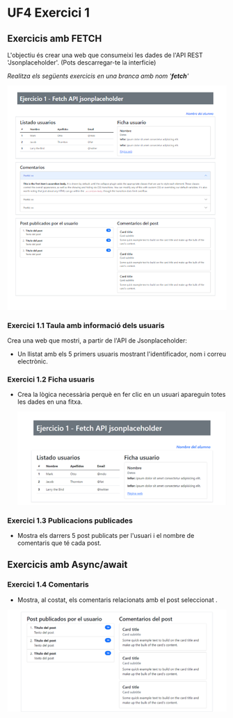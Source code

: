 # UF4 Exercici 1
## Exercicis amb FETCH
L'objectiu és crear una web que consumeixi les dades de l'API REST 'Jsonplaceholder'. 
(Pots descarregar-te la interficie)

*Realitza els següents exercicis en una branca amb nom '**fetch**'*

![alt text](image-3.png)

### Exercici 1.1 Taula amb informació dels usuaris
Crea una web que mostri, a partir de l'API de Jsonplaceholder:
- Un llistat amb els 5 primers usuaris mostrant l'identificador, nom i correu electrònic.
### Exercici 1.2 Ficha usuaris
- Crea la lògica necessària perquè en fer clic en un usuari apareguin totes les dades en una fitxa.

  ![alt text](image.png)

### Exercici 1.3 Publicacions publicades
- Mostra els darrers 5 post publicats per l'usuari i el nombre de comentaris que té cada post.
  
## Exercicis amb Async/await

### Exercici 1.4 Comentaris
- Mostra, al costat, els comentaris relacionats amb el post seleccionat .

![alt text](image-2.png)
